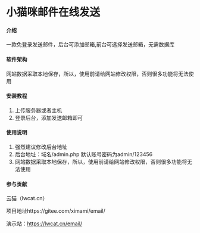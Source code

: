 # 小猫咪邮件在线发送

#### 介绍
一款免登录发送邮件，后台可添加邮箱,前台可选择发送邮箱，无需数据库

#### 软件架构
网站数据采取本地保存，所以，使用前请给网站修改权限，否则很多功能将无法使用


#### 安装教程

1. 上传服务器或者主机
2. 登录后台，添加发送邮箱即可

#### 使用说明

1.  强烈建议修改后台地址
2.  后台地址：域名/admin.php 默认账号密码为admin/123456
3.  网站数据采取本地保存，所以，使用前请给网站修改权限，否则很多功能将无法使用

#### 参与贡献

云猫（lwcat.cn）

项目地址https://gitee.com/ximami/email/

演示站：https://lwcat.cn/email/


